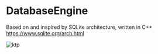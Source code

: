 # DatabaseEngine
Based on and inspired by SQLite architecture, written in C++  
https://www.sqlite.org/arch.html

![ktp](https://www.sqlite.org/images/arch2.gif "SQLite architecture")
